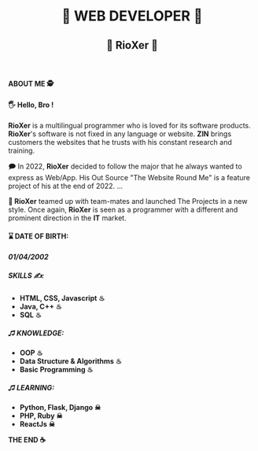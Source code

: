<!DOCTYPE html>
<html lang="en">
<head>
	<meta charset="UTF-8">
	<meta http-equiv="X-UA-Compatible" content="IE=edge">
	<meta name="viewport" content="width=device-width, initial-scale=1.0">
</head>
<body>
<header id="head">
	<h1>&#127803; WEB DEVELOPER &#127803;</h1>
	<h2>&#129499; RioXer &#129499;</h2>
</header>
<main id="main">
	<div class="content-1">
		<h4>ABOUT ME &#128373;</h4>
			<h4>&#128400; Hello, Bro !</h4>
			<p><strong> RioXer</strong> is a multilingual programmer who is loved for its software products.
				<strong> RioXer</strong>'s software is not fixed in any language or website.
				<strong> ZIN</strong> brings customers the websites that he trusts with his constant research and training.
			</p>
		<p>&#128489; In 2022, <strong>RioXer</strong> decided to follow the major that he always wanted to express as Web/App. His Out Source "The Website Round Me" is a feature project of his at the end of 2022. ...
			</p>
		<p>&#128640;<strong> RioXer</strong> teamed up with team-mates and launched The Projects in a new style. Once again, <strong>RioXer</strong> is seen as a programmer with a different and prominent direction in the <strong>IT</strong> market.
			</p>
		
<h4 id="dateofbirth">&#8987; DATE OF BIRTH: </h4>
		<p><b><i>01/04/2002</i></b></p>
		
<h5 id="skills">SKILLS &#9997;: </h5>
		<ul>
			<li><b>HTML, CSS, Javascript &#9832;</b></li>
			<li><b>Java, C++ &#9832;</b></li>
			<li><b>SQL &#9832;</b></li>
		</ul>
		
<h5 id="knowledge">&#9835; KNOWLEDGE: </h5>
		<ul>
			<li><b>OOP &#9832;</b></li>
			<li><b>Data Structure & Algorithms &#9832;</b></li>
			<li><b>Basic Programming &#9832;</b></li>
		</ul>
		
<h5 id="learning">&#9835; LEARNING: </h5>
		<ul>
			<li><b>Python, Flask, Django &#9760;</b></li>
			<li><b>PHP, Ruby &#9760;</b></li>
			<li><b>ReactJs &#9760;</b></li>
		</ul>
	</div>
</main>

<footer id="foot">
<strong>THE END &#9749;</strong>
</footer>

</body>
</html>
